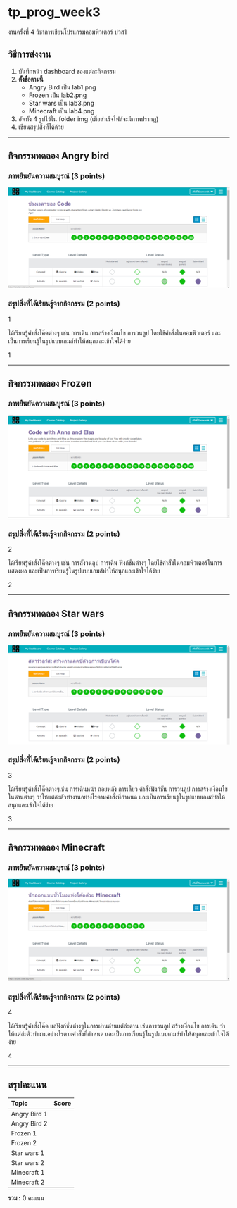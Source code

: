 # tp_prog_week3
งานครั้งที่ 4 วิชาการเขียนโปรแกรมคอมพิวเตอร์ ปวส1

## วิธีการส่งงาน

1.  บันทึกหน้า dashboard ของแต่ละกิจกรรม
2.  **ตั้งชื่อตามนี้**
    -  Angry Bird เป็น lab1.png
    -  Frozen เป็น lab2.png
    -  Star wars เป็น lab3.png
    -  Minecraft เป็น lab4.png
3.  อัพทั้ง 4 รูปไว้ใน folder img (เมื่อสำเร็จไฟล์จะมีภาพปรากฎ)
4.  เขียนสรุปสิ่งที่ได้ด้วย

------------------------------------------

## กิจกรรมทดลอง Angry bird

### ภาพยืนยันความสมบูรณ์ (3 points)

![Not Found](tab1.png)

### สรุปสิ่งที่ได้เรียนรู้จากกิจกรรม (2 points)

$$$$1

ได้เรียนรู้คำสั่งโค๊ดต่างๆ เช่น การเดิน การสร้างเงื่อนไข การวนลูป โดยใช้คำสั่งในคอมพิวเตอร์ และเป็นการเรียนรู้ในรูปแบบเกมส์ทำให้สนุกและเข้าใจได้ง่าย

1$$$$

-------------------------------------------

## กิจกรรมทดลอง Frozen

### ภาพยืนยันความสมบูรณ์ (3 points)

![Not Found](tab2.png)

### สรุปสิ่งที่ได้เรียนรู้จากกิจกรรม (2 points)

$$$$2

ได้เรียนรู้คำสั่งโค๊ดต่างๆ เช่น การสั่งวนลูป  การเดิน ฟังก์ชั่นต่างๆ โดยใช้คำสั่งในคอมพิวเตอร์ในการแสดงผล และเป็นการเรียนรู้ในรูปแบบเกมส์ทำให้สนุกและเข้าใจได้ง่าย

2$$$$

------------------------------------------

## กิจกรรมทดลอง Star wars

### ภาพยืนยันความสมบูรณ์ (3 points)

![Not Found](tab3.png)

### สรุปสิ่งที่ได้เรียนรู้จากกิจกรรม (2 points)

$$$$3

ได้เรียนรู้คำสั่งโค๊ดต่างๆเช่น การเดินหน้า ถอยหลัง การเลี้ยว  คำสั่งฟังก์ชั่น การวนลูป การสร้างเงื่อนไขในด่านต่างๆ ว่าให้แต่ล่ะตัวทำงานอย่างไรตามคำสั่งที่กำหนด
และเป็นการเรียนรู้ในรูปแบบเกมส์ทำให้สนุกและเข้าใจได้ง่าย

3$$$$

-------------------------------------------

## กิจกรรมทดลอง Minecraft

### ภาพยืนยันความสมบูรณ์ (3 points)

![Not Found](tab4.png)

### สรุปสิ่งที่ได้เรียนรู้จากกิจกรรม (2 points)

$$$$4

ได้เรียนรู้คำสั่งโค๊ด แลฟังก์ชั่นต่างๆในการผ่านด่านแต่ล่ะด่าน เช่นการวนลูป สร้างเงื่อนไข การเดิน ว่าให้แต่ล่ะตัวทำงานอย่างไรตามคำสั่งที่กำหนด
และเป็นการเรียนรู้ในรูปแบบเกมส์ทำให้สนุกและเข้าใจได้ง่าย

4$$$$

-------------------------------------------

## สรุปคะแนน

| Topic          | Score           |
| :------------- | :-------------: |
| Angry Bird 1   |                 |
| Angry Bird 2   |                 |
| Frozen 1       |                 |
| Frozen 2       |                 |
| Star wars 1    |                 |
| Star wars 2    |                 |
| Minecraft 1    |                 |
| Minecraft 2    |                 |

**รวม :** 0 คะแนน
